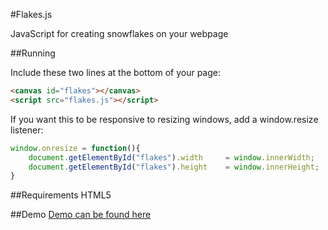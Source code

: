 #Flakes.js

JavaScript for creating snowflakes on your webpage

##Running

Include these two lines at the bottom of your page:

```HTML
<canvas id="flakes"></canvas>
<script src="flakes.js"></script>
```

If you want this to be responsive to resizing windows, add a window.resize listener:

```javascript
window.onresize = function(){
	document.getElementById("flakes").width 	= window.innerWidth;
	document.getElementById("flakes").height	= window.innerHeight;
}
```

##Requirements
HTML5

##Demo
[Demo can be found here](http://www.collinoswalt.com/list.html)
